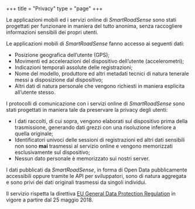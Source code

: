 +++
title = "Privacy"
type = "page"
+++

<p class="lead">Le applicazioni mobili ed i servizi online di <i>SmartRoadSense</i> sono stati progettati per funzionare in maniera del tutto anonima, senza raccogliere informazioni sensibili dei propri utenti.</p>

Le applicazioni mobili di *SmartRoadSense* fanno accesso ai seguenti dati:

* Posizione geografica dell’utente&nbsp;(GPS);
* Movimenti ed accelerazioni del dispositivo dell’utente&nbsp;(accelerometri);
* Indicazioni temporali assolute delle registrazioni;
* Nome del modello, produttore ed altri metadati tecnici di natura tenerale messi a disposizione dal dispositivo;
* Altri dati di natura personale che vengono richiesti in maniera esplicita all’utente stesso.

I protocolli di comunicazione con i servizi online di *SmartRoadSense* sono stati progettati in maniera tale da preservare la privacy degli utenti:

* I dati raccolti, di cui sopra, vengono elaborati sul dispositivo prima della trasmissione, generando dati grezzi con una risoluzione inferiore a quella originale;
* Identificatori univoci delle sessioni di registrazioni ed altri dati sensibili non sono **mai** trasmessi al servizio online e vengono memorizzati esclusivamente sul dispositivo;
* Nessun dato personale è memorizzato sui nostri server.

I dati pubblicati da *SmartRoadSense*, in forma di Open Data pubblicamente accessibili oppure tramite le API per sviluppatori, sono di natura aggregata e sono privi dei dati originali trasmessi da singoli individui.

Il servizio rispetta la direttiva [EU General Data Protection Regulation](https://www.eugdpr.org) in vigore a partire dal 25&nbsp;maggio&nbsp;2018.
